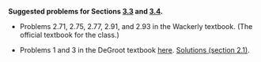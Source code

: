 **Suggested problems for Sections [3.3](https://mml.johnmyersmath.com/stats-book/chapters/rules-of-prob.html#the-sum-rule-for-probability) and [3.4](https://mml.johnmyersmath.com/stats-book/chapters/rules-of-prob.html#conditional-probability).**

* Problems 2.71, 2.75, 2.77, 2.91, and 2.93 in the Wackerly textbook. (The official textbook for the class.)

* Problems 1 and 3 in the DeGroot textbook [here](https://drive.google.com/file/d/1RHweA7kCquZvZq6XIbtSv8yovFKgbu33/view?usp=drive_link). [Solutions (section 2.1)](https://drive.google.com/file/d/1RHzwPNwH_H8RxYu9CbggSaTqzD_NSaEF/view?usp=drive_link).